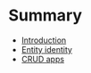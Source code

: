 # Summary

* [Introduction](README.md)
* [Entity identity](entity-identity.md)
* [CRUD apps](crud_apps.md)

